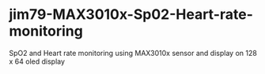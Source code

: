 # jim79-MAX3010x-Sp02-Heart-rate-monitoring
SpO2 and Heart rate monitoring using MAX3010x sensor and display on 128 x 64  oled display
